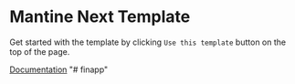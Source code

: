 # Mantine Next Template

Get started with the template by clicking `Use this template` button on the top of the page.

[Documentation](https://mantine.dev/guides/next/)
"# finapp" 
